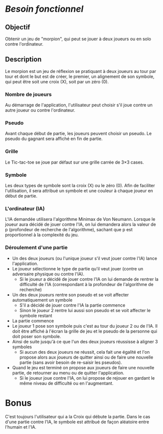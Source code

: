 
# *Besoin fonctionnel*

## Objectif

Obtenir un jeu de "morpion", qui peut se jouer à deux joueurs ou en solo contre l'ordinateur.

## Description

Le morpion est un jeu de réflexion se pratiquant à deux joueurs au tour par tour et dont le but est de créer, le premier, un alignement de son symbole, qui peut être soit une croix (X), soit par un zéro (0). <!-- un rond plutôt ! -->

### Nombre de joueurs

Au démarrage de l'application, l'utilisateur peut choisir s'il joue contre un autre joueur ou contre l'ordinateur.
  
### Pseudo

Avant chaque début de partie, les joueurs peuvent choisir un pseudo. Le pseudo du gagnant sera affiché en fin de partie.

### Grille

Le Tic-tac-toe se joue par défaut sur une grille carrée de 3×3 cases.

### Symbole

 Les deux types de symbole sont la croix (X) ou le zéro (0). Afin de faciliter l'utilisation, il sera attribué un symbole et une couleur à chaque joueur en début de partie.
 
### L'ordinateur (IA)

L'IA demandée utilisera l'algorithme Minimax de Von Neumann. Lorsque le joueur aura décidé de jouer contre l'IA, on lui demandera alors la valeur de p (profondeur de recherche de l'algorithme), sachant que p est proportionnel à la complexité du jeu.

### Déroulement d'une partie 

* Un des deux joueurs (ou l'unique joueur s'il veut jouer contre l'IA) lance l'application.
* Le joueur sélectionne le type de partie qu'il veut jouer (contre un adversaire physique ou contre l'IA).
    * Si le joueur a décidé de jouer contre l'IA on lui demande de rentrer la difficulté de l'IA (correspondant à la profondeur de l'algorithme de recherche)
* Un des deux joueurs rentre son pseudo et se voit affecter automatiquement un symbole
    * S'il a décidé de jouer contre l'IA la partie commence
    * Sinon le joueur 2 rentre lui aussi son pseudo et se voit affecter le symbole restant 
* La partie commence 
* Le joueur 1 pose son symbole puis c'est au tour du joueur 2 ou de l'IA.
  Il doit être affiché à l'écran la grille de jeu et le pseudo de la personne qui doit poser son symbole.
* Ainsi de suite jusqu'à ce que l'un des deux joueurs réussisse à aligner 3 symboles
    * Si aucun des deux joueurs ne réussit, cela fait une égalité et l'on propose alors aux joueurs de quitter ainsi ou de faire une nouvelle partie (sans avoir besoin de re-saisir les pseudos).
* Quand le jeu est terminé on propose aux joueurs de faire une nouvelle partie, de retourner au menu ou de quitter l'application.
    * Si le joueur joue contre l'IA, on lui propose de rejouer en gardant le même niveau de difficulté ou en l'augmentant.

# Bonus

C'est toujours l'utilisateur qui a la Croix qui débute la partie. Dans le cas d'une partie contre l'IA, le symbole est attribué de façon aléatoire entre l'humain et l'IA.

